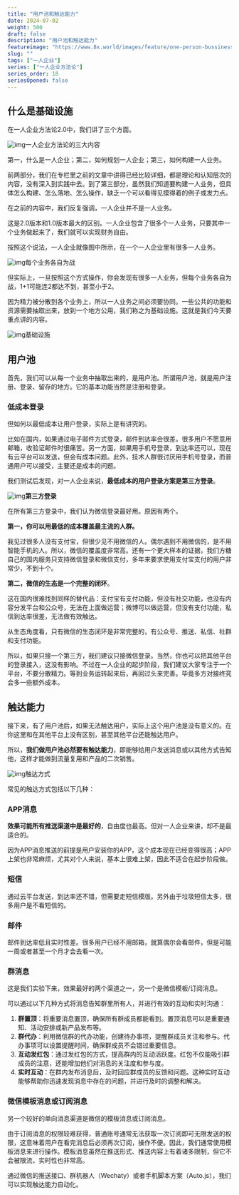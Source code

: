 ```yaml
---
title: "用户池和触达能力"
date: 2024-07-02
weight: 500
draft: false
description: "用户池和触达能力"
featureimage: "https://www.8x.world/images/feature/one-person-bussiness.jpg"
slug: ""
tags: ["一人企业"]
series: ["一人企业方法论"]
series_order: 18
seriesOpened: false
---
```


## 什么是基础设施

在一人企业方法论2.0中，我们讲了三个方面。

![img](https://r2.ft07.com/wp-content/uploads/2024/07/image-16-1024x382.png)一人企业方法论的三大内容

第一，什么是一人企业；第二，如何规划一人企业；第三，如何构建一人业务。

前两部分，我们在专栏里之前的文章中讲得已经比较详细，都是理论和认知层次的内容，没有深入到实践中去。到了第三部分，虽然我们知道要构建一人业务，但具体怎么构建、怎么落地、怎么操作，缺乏一个可以看得见摸得着的例子或发力点。

在之前的内容中，我们反复强调，一人企业并不是一人业务。

这是2.0版本和1.0版本最大的区别。一人企业包含了很多个一人业务，只要其中一个业务做起来了，我们就可以实现财务自由。

按照这个说法，一人企业就像图中所示，在一个一人企业里有很多一人业务。

![img](https://r2.ft07.com/wp-content/uploads/2024/07/image-17-1024x503.png)每个业务各自为战

但实际上，一旦按照这个方式操作，你会发现有很多一人业务，但每个业务各自为战，1+1可能连2都达不到，甚至小于2。

因为精力被分散到各个业务上，所以一人业务之间必须要协同。一些公共的功能和资源需要抽取出来，放到一个地方公用，我们称之为基础设施。这就是我们今天要重点讲的内容。

![img](https://r2.ft07.com/wp-content/uploads/2024/07/image-18-1024x501.png)基础设施

## 用户池

首先，我们可以从每一个业务中抽取出来的，是用户池。所谓用户池，就是用户注册、登录、留存的地方。它的基本功能当然是注册和登录。

### 低成本登录

但如何以最低成本让用户登录，实际上是有讲究的。

比如在国内，如果通过电子邮件方式登录，邮件到达率会很差。很多用户不愿意用邮箱，收验证邮件时很痛苦。另一方面，如果用手机号登录，到达率还可以，现在有云平台可以发送，但会有成本问题。此外，技术人群很讨厌用手机号登录，而普通用户可以接受，主要还是成本的问题。

我们测试后发现，对一人企业来说，**最低成本的用户登录方案是第三方登录**。

![img](https://r2.ft07.com/wp-content/uploads/2024/07/image-19-1024x683.png)**第三方登录**

在所有第三方登录中，我们认为微信登录最好用。原因有两个。

**第一，你可以用最低的成本覆盖最主流的人群。**

我见过很多人没有支付宝，但很少见不用微信的人。偶尔遇到不用微信的，是不用智能手机的人。所以，微信的覆盖度非常高。还有一个更大样本的证据，我们方糖自己的国内服务只支持微信登录和微信支付，多年来要求使用支付宝支付的用户非常少，不到十个。

**第二，微信的生态是一个完整的闭环**。

这在国内很难找到同样的替代品：支付宝有支付功能，但没有社交功能，也没有内容分发平台和公众号，无法在上面做运营；微博可以做运营，但没有支付功能，私信到达率很差，无法做有效触达。

从生态角度看，只有微信的生态闭环是非常完整的，有公众号、推送、私信、社群和支付功能。

所以，如果只接一个第三方，我们建议只接微信登录。当然，你也可以把其他平台的登录接入，这没有影响。不过在一人企业的起步阶段，我们建议大家专注于一个平台，不要分散精力。等到业务运转起来后，再回过头来完善。毕竟多方对接终究会多一些额外成本。

## 触达能力

接下来，有了用户池后，如果无法触达用户，实际上这个用户池是没有意义的。在你这里和在其他平台上没有区别，甚至其他平台还能触达用户。

所以，**我们做用户池必然要有触达能力**，即能够给用户发送消息或以其他方式告知他，这样才能做到流量复用和产品的二次销售。

![img](https://r2.ft07.com/wp-content/uploads/2024/07/image-20-1024x679.png)触达方式

常见的触达方式包括以下几种：

### APP消息

**效果可能所有推送渠道中是最好的**，自由度也最高。但对一人企业来讲，却不是最适合的。

因为APP消息推送的前提是用户安装你的APP，这个成本现在已经变得很高；APP上架也非常麻烦，尤其对个人来说，基本上很难上架，因此不适合在起步阶段做。

### 短信

通过云平台发送，到达率还不错，但需要走短信模版。另外由于垃圾短信太多，很多用户是不看短信的。

### 邮件

邮件到达率低且实时性差。很多用户已经不用邮箱，就算偶尔会看邮件，但是可能一周或者甚至一个月才会去看一次。

### 群消息

这是我们实验下来，效果最好的两个渠道之一，另一个是微信模板/订阅消息。

可以通过以下几种方式将消息告知群里所有人，并进行有效的互动和实时沟通：

1. **群置顶**：将重要消息置顶，确保所有群成员都能看到。置顶消息可以是重要通知、活动安排或新产品发布等。
2. **群代办**：利用微信群的代办功能，创建待办事项，提醒群成员关注和参与。代办事项可以设置提醒时间，确保群成员不会错过重要信息。
3. **互动发红包**：通过发红包的方式，提高群内的互动活跃度。红包不仅能吸引群成员的注意，还能增加他们对消息的关注度和参与度。
4. **实时互动**：在群内发布消息后，及时回应群成员的反馈和问题。这种实时互动能够帮助你迅速发现消息中存在的问题，并进行及时的调整和解决。

### 微信模板消息或订阅消息

另一个较好的单向消息渠道是微信的模板消息或订阅消息。

由于订阅消息的权限较难获得，普通账号通常无法获取一次订阅即可无限发送的权限，这意味着用户在看完消息后必须再次订阅，操作不便。因此，我们通常使用模板消息来进行操作。模板消息虽然在推送形式、推送内容上有着诸多限制，但它不会被限流，实时性也非常高。

通过微信的推送接口、群机器人（Wechaty）或者手机脚本方案（Auto.js），我们可以实现触达能力自动化。